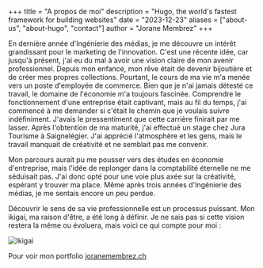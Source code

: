+++
title = "A propos de moi"
description = "Hugo, the world's fastest framework for building websites"
date = "2023-12-23"
aliases = ["about-us", "about-hugo", "contact"]
author = "Jorane Membrez"
+++

En dernière année d'Ingénierie des médias, je me découvre un intérêt grandissant pour le marketing de l'innovation. C'est une récente idée, car jusqu'à présent, j'ai eu du mal à avoir une vision claire de mon avenir professionnel. Depuis mon enfance, mon rêve était de devenir bijoutière et de créer mes propres collections. Pourtant, le cours de ma vie m'a menée vers un poste d'employée de commerce. Bien que je n'ai jamais détesté ce travail, le domaine de l'économie m'a toujours fascinée. Comprendre le fonctionnement d'une entreprise était captivant, mais au fil du temps, j'ai commencé à me demander si c'était le chemin que je voulais suivre indéfiniment. J'avais le pressentiment que cette carrière finirait par me lasser. Après l'obtention de ma maturité, j'ai effectué un stage chez Jura Tourisme à Saignelégier. J'ai apprécié l'atmosphère et les gens, mais le travail manquait de créativité et ne semblait pas me convenir.

Mon parcours aurait pu me pousser vers des études en économie d'entreprise, mais l'idée de replonger dans la comptabilité éternelle ne me séduisait pas. J'ai donc opté pour une voie plus axée sur la créativité, espérant y trouver ma place. Même après trois années d'Ingénierie des médias, je me sentais encore un peu perdue.

Découvrir le sens de sa vie professionnelle est un processus puissant. Mon ikigai, ma raison d'être, a été long à définir. Je ne sais pas si cette vision restera la même ou évoluera, mais voici ce qui compte pour moi :

![Ikigai](/images/IkigaiDiagram.png)

Pour voir mon portfolio [joranemembrez.ch](https://joranemembrez.ch)
